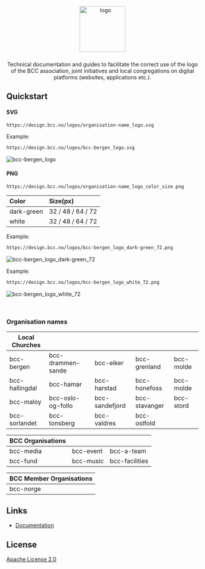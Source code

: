<p align="center">
  <img alt="logo" src="https://design.bcc.no/assets/github/bcc_logo-secondary_dark-green.png" width="120" style="margin-bottom: 10px;">
</p>
<p align="center">Technical documentation and guides to facilitate the correct use of the logo of the BCC association, joint initiatives and local congregations on digital platforms (websites, applications etc.).</p>

## Quickstart

#### SVG

```bash
https://design.bcc.no/logos/organisation-name_logo.svg
```
Example:
```bash
https://design.bcc.no/logos/bcc-bergen_logo.svg
```
![bcc-bergen_logo](https://design.bcc.no/logos/bcc-bergen_logo.svg "BCC Bergen Logo")

#### PNG

```bash
https://design.bcc.no/logos/organisation-name_logo_color_size.png
```

| **Color**  	| **Size(px)**      	|
|:------------	|:-------------------	|
| dark-green 	| 32 / 48 / 64 / 72 	|
| white      	| 32 / 48 / 64 / 72 	|


Example:
```bash
https://design.bcc.no/logos/bcc-bergen_logo_dark-green_72.png
```
![bcc-bergen_logo_dark-green_72](https://design.bcc.no/logos/bcc-bergen_logo_dark-green_72.png "BCC Bergen Logo Dark-green 72px")

Example:
```bash
https://design.bcc.no/logos/bcc-bergen_logo_white_72.png
```
![bcc-bergen_logo_white_72](https://design.bcc.no/logos/bcc-bergen_logo_white_72.png "BCC Bergen Logo White 72px")

<br>

### Organisation names

| **Local Churches** 	|                   	|                	|               	|           	|
|--------------------	|-------------------	|----------------	|---------------	|-----------	|
| bcc-bergen         	| bcc-drammen-sande 	| bcc-eiker      	| bcc-grenland  	| bcc-molde 	|
| bcc-hallingdal     	| bcc-hamar         	| bcc-harstad    	| bcc-honefoss  	| bcc-molde 	|
| bcc-maloy          	| bcc-oslo-og-follo 	| bcc-sandefjord 	| bcc-stavanger 	| bcc-stord 	|
| bcc-sorlandet      	| bcc-tonsberg      	| bcc-valdres    	| bcc-ostfold   	|           	|


| **BCC Organisations** 	|           	|                	|
|-----------------------	|-----------	|----------------	|
| bcc-media             	| bcc-event 	| bcc-a-team     	|
| bcc-fund              	| bcc-music 	| bcc-facilities 	|


| **BCC Member Organisations** 	|
|------------------------------	|
| bcc-norge                    	|

## Links

- [Documentation](https://developer.bcc.no/bcc-design)

## License

[Apache License 2.0](LICENSE.md)